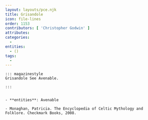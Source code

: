 ```yaml
---
layout: layouts/pce.njk
title: Grisandole
icon: file-lines
order: 1153
contributors: [ 'Christopher Godwin' ]
attributes:
categories:
  - 
entities:
  - ()
tags:
  - 
---
```

``` tab [group1:Info]
::: magazinestyle
Grisandole See Avenable.

:::
```
``` tab [group1:Attributes]
```
``` tab [group1:Entities]
- **entities**: Avenable
```
``` tab [group1:Sources]
- Monaghan, Patricia. The Encyclopedia of Celtic Mythology and Folklore. Checkmark Books, 2008.
```
